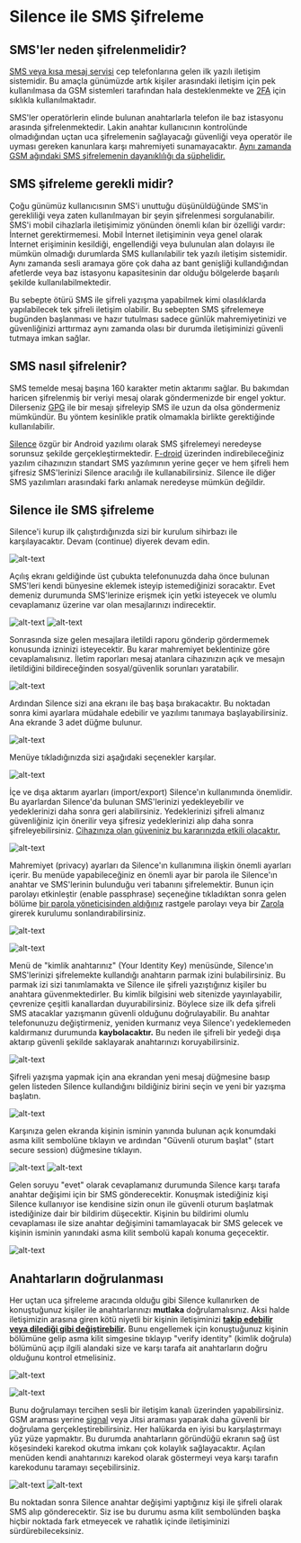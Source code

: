 # Silence ile SMS Şifreleme

<!-- toc -->

## SMS'ler neden şifrelenmelidir?

[SMS veya kısa mesaj servisi](https://en.wikipedia.org/wiki/Short_Message_Service) cep telefonlarına gelen ilk yazılı iletişim sistemidir. Bu amaçla günümüzde artık kişiler arasındaki iletişim için pek kullanılmasa da GSM sistemleri tarafından hala desteklenmekte ve [2FA](../beseri_guvenlik/2fa.md) için sıklıkla kullanılmaktadır.

SMS'ler operatörlerin elinde bulunan anahtarlarla telefon ile baz istasyonu arasında şifrelenmektedir. Lakin anahtar kullanıcının kontrolünde olmadığından uçtan uca şifrelemenin sağlayacağı güvenliği veya operatör ile uyması gereken kanunlara karşı mahremiyeti sunamayacaktır. [Aynı zamanda GSM ağındaki SMS şifrelemenin dayanıklılığı da şüphelidir.](https://www.schneier.com/blog/archives/2019/11/eavesdropping_o_8.html)

## SMS şifreleme gerekli midir?

Çoğu günümüz kullanıcısının SMS'i unuttuğu düşünüldüğünde SMS'in gerekliliği veya zaten kullanılmayan bir şeyin şifrelenmesi sorgulanabilir. SMS'i mobil cihazlarla iletişimimiz yönünden önemli kılan bir özelliği vardır: İnternet gerektirmemesi. Mobil İnternet iletişiminin veya genel olarak İnternet erişiminin kesildiği, engellendiği veya bulunulan alan dolayısı ile mümkün olmadığı durumlarda SMS kullanılabilir tek yazılı iletişim sistemidir. Aynı zamanda sesli aramaya göre çok daha az bant genişliği kullandığından afetlerde veya baz istasyonu kapasitesinin dar olduğu bölgelerde başarılı şekilde kullanılabilmektedir.

Bu sebepte ötürü SMS ile şifreli yazışma yapabilmek kimi olasılıklarda yapılabilecek tek şifreli iletişim olabilir. Bu sebepten SMS şifrelemeye bugünden başlanması ve hazır tutulması sadece günlük mahremiyetinizi ve güvenliğinizi arttırmaz aynı zamanda olası bir durumda iletişiminizi güvenli tutmaya imkan sağlar.

## SMS nasıl şifrelenir?

SMS temelde mesaj başına 160 karakter metin aktarımı sağlar. Bu bakımdan haricen şifrelenmiş bir veriyi mesaj olarak göndermenizde bir engel yoktur. Dilerseniz [GPG](openpgp.md) ile bir mesajı şifreleyip SMS ile uzun da olsa göndermeniz mümkündür. Bu yöntem kesinlikle pratik olmamakla birlikte gerektiğinde kullanılabilir.

[Silence](https://silence.im/) özgür bir Android yazılımı olarak SMS şifrelemeyi neredeyse sorunsuz şekilde gerçekleştirmektedir. [F-droid](https://f-droid.org) üzerinden indirebileceğiniz yazılım cihazınızın standart SMS yazılımının yerine geçer ve hem şifreli hem şifresiz SMS'lerinizi Silence aracılığı ile kullanabilirsiniz. Silence ile diğer SMS yazılımları arasındaki farkı anlamak neredeyse mümkün değildir.

## Silence ile SMS şifreleme

Silence'i kurup ilk çalıştırdığınızda sizi bir kurulum sihirbazı ile karşılayacaktır. Devam (continue) diyerek devam edin.

![alt-text](silence/baslangic.png)

Açılış ekranı geldiğinde üst çubukta telefonunuzda daha önce bulunan SMS'leri kendi bünyesine eklemek isteyip istemediğinizi soracaktır. Evet demeniz durumunda SMS'lerinize erişmek için yetki isteyecek ve olumlu cevaplamanız üzerine var olan mesajlarınızı indirecektir.

![alt-text](silence/acilis.png)
![alt-text](silence/sistem_import.png)

Sonrasında size gelen mesajlara iletildi raporu gönderip gördermemek konusunda izninizi isteyecektir. Bu karar mahremiyet beklentinize göre cevaplamalısınız. İletim raporları mesaj atanlara cihazınızın açık ve mesajın iletildiğini bildireceğinden sosyal/güvenlik sorunları yaratabilir.

![alt-text](silence/iletim.png)

Ardından Silence sizi ana ekranı ile baş başa bırakacaktır. Bu noktadan sonra kimi ayarlara müdahale edebilir ve yazılımı tanımaya başlayabilirsiniz. Ana ekrande 3 adet düğme bulunur.

![alt-text](silence/anaekran.png)

Menüye tıkladığınızda sizi aşağıdaki seçenekler karşılar.

![alt-text](silence/ayarlar.png)

İçe ve dışa aktarım ayarları (import/export) Silence'ın kullanımında önemlidir. Bu ayarlardan Silence'da bulunan SMS'lerinizi yedekleyebilir ve yedeklerinizi daha sonra geri alabilirsiniz. Yedeklerinizi şifreli almanız güvenliğiniz için önerilir veya şifresiz yedeklerinizi alıp daha sonra şifreleyebilirsiniz. [Cihazınıza olan güveniniz bu kararınızda etkili olacaktır.](../cihaz_guvenligi/mobil_cihazlar.md)

![alt-text](silence/import_export.png)

Mahremiyet (privacy) ayarları da Silence'ın kullanımına ilişkin önemli ayarları içerir. Bu menüde yapabileceğiniz en önemli ayar bir parola ile Silence'ın anahtar ve SMS'lerinin bulunduğu veri tabanını şifrelemektir. Bunun için parolayı etkinleştir (enable passphrase) seçeneğine tıkladıktan sonra gelen bölüme [bir parola yöneticisinden aldığınız](../beseri_guvenlik/parolalar.md) rastgele parolayı veya bir [Zarola](https://zarola.oyd.org.tr) girerek kurulumu sonlandırabilirsiniz.

![alt-text](silence/mahremiyet.png)

![alt-text](silence/parola.png)

Menü de "kimlik anahtarınız" (Your Identity Key) menüsünde, Silence'ın SMS'lerinizi şifrelemekte kullandığı anahtarın parmak izini bulabilirsiniz. Bu parmak izi sizi tanımlamakta ve Silence ile şifreli yazıştığınız kişiler bu anahtara güvenmektedirler. Bu kimlik bilgisini web sitenizde yayınlayabilir, çevrenize çeşitli kanallardan duyurabilirsiniz. Böylece size ilk defa şifreli SMS atacaklar yazışmanın güvenli olduğunu doğrulayabilir. Bu anahtar telefonunuzu değiştirmeniz, yeniden kurmanız veya Silence'ı yedeklemeden kaldırmanız durumunda **kaybolacaktır.** Bu neden ile şifreli bir yedeği dışa aktarıp güvenli şekilde saklayarak anahtarınızı koruyabilirsiniz.

![alt-text](silence/kimlik.png)

Şifreli yazışma yapmak için ana ekrandan yeni mesaj düğmesine basıp gelen listeden Silence kullandığını bildiğiniz birini seçin ve yeni bir yazışma başlatın.

![alt-text](silence/mesaj.png)

Karşınıza gelen ekranda kişinin isminin yanında bulunan açık konumdaki asma kilit sembolüne tıklayın ve ardından "Güvenli oturum başlat" (start secure session) düğmesine tıklayın.

![alt-text](silence/session.png)
![alt-text](silence/init.png)

Gelen soruyu "evet" olarak cevaplamanız durumunda Silence karşı tarafa anahtar değişimi için bir SMS gönderecektir. Konuşmak istediğiniz kişi Silence kullanıyor ise kendisine sizin onun ile güvenli oturum başlatmak istediğinize dair bir bildirim düşecektir. Kişinin bu bildirimi olumlu cevaplaması ile size anahtar değişimini tamamlayacak bir SMS gelecek ve kişinin isminin yanındaki asma kilit sembolü kapalı konuma geçecektir.

![alt-text](silence/kilit.png)

## Anahtarların doğrulanması

Her uçtan uca şifreleme aracında olduğu gibi Silence kullanırken de konuştuğunuz kişiler ile anahtarlarınızı **mutlaka** doğrulamalısınız. Aksi halde iletişimizin arasına giren kötü niyetli bir kişinin iletişiminizi **[takip edebilir veya dilediği gibi değiştirebilir](https://en.wikipedia.org/wiki/Man-in-the-middle_attack).** Bunu engellemek için konuştuğunuz kişinin bölümüne gelip asma kilit simgesine tıklayıp "verify identity" (kimlik doğrula) bölümünü açıp ilgili alandaki size ve karşı tarafa ait anahtarların doğru olduğunu kontrol etmelisiniz.

![alt-text](silence/anahtarlar.png)

![alt-text](silence/verify.png)

Bunu doğrulamayı tercihen sesli bir iletişim kanalı üzerinden yapabilirsiniz. GSM araması yerine [signal](signal.md) veya Jitsi araması yaparak daha güvenli bir doğrulama gerçekleştirebilirsiniz. Her halükarda en iyisi bu karşılaştırmayı yüz yüze yapmaktır. Bu durumda anahtarların göründüğü ekranın sağ üst köşesindeki karekod okutma imkanı çok kolaylık sağlayacaktır. Açılan menüden kendi anahtarınızı karekod olarak göstermeyi veya karşı tarafın karekodunu taramayı seçebilirsiniz.

![alt-text](silence/karekod.png)
![alt-text](silence/karekod_menu.png)

Bu noktadan sonra Silence anahtar değişimi yaptığınız kişi ile şifreli olarak SMS alıp gönderecektir. Siz ise bu durumu asma kilit sembolünden başka hiçbir noktada fark etmeyecek ve rahatlık içinde iletişiminizi sürdürebileceksiniz.
